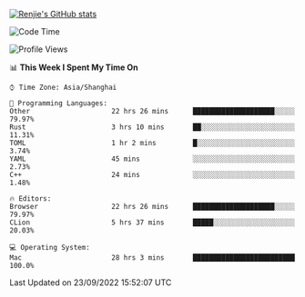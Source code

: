[![Renjie's GitHub stats](https://github-readme-stats.vercel.app/api?username=liurenjie1024&show_icons=true&theme=chartreuse-dark)](https://github.com/anuraghazra/github-readme-stats)

<!--START_SECTION:waka-->
![Code Time](http://img.shields.io/badge/Code%20Time-188%20hrs%2019%20mins-blue)

![Profile Views](http://img.shields.io/badge/Profile%20Views-19-blue)

📊 **This Week I Spent My Time On** 

```text
⌚︎ Time Zone: Asia/Shanghai

💬 Programming Languages: 
Other                    22 hrs 26 mins      ████████████████████░░░░░   79.97% 
Rust                     3 hrs 10 mins       ██░░░░░░░░░░░░░░░░░░░░░░░   11.31% 
TOML                     1 hr 2 mins         █░░░░░░░░░░░░░░░░░░░░░░░░   3.74% 
YAML                     45 mins             ░░░░░░░░░░░░░░░░░░░░░░░░░   2.73% 
C++                      24 mins             ░░░░░░░░░░░░░░░░░░░░░░░░░   1.48%

🔥 Editors: 
Browser                  22 hrs 26 mins      ████████████████████░░░░░   79.97% 
CLion                    5 hrs 37 mins       █████░░░░░░░░░░░░░░░░░░░░   20.03%

💻 Operating System: 
Mac                      28 hrs 3 mins       █████████████████████████   100.0%

```


 Last Updated on 23/09/2022 15:52:07 UTC
<!--END_SECTION:waka-->

